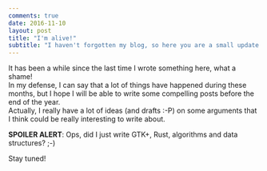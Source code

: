 ```yaml
---                                                                                     
comments: true
date: 2016-11-10
layout: post
title: "I'm alive!"
subtitle: "I haven't forgotten my blog, so here you are a small update on what is going on."
---
```


It has been a while since the last time I wrote something here, what a shame!  
In my defense, I can say that a lot of things have happened during these months, but I hope I will be able to write some compelling posts before the end of the year.  
Actually, I really have a lot of ideas (and drafts :-P) on some arguments that I think could be really interesting to write about.

**SPOILER ALERT**: Ops, did I just write GTK+, Rust, algorithms and data structures? ;-)

Stay tuned!
